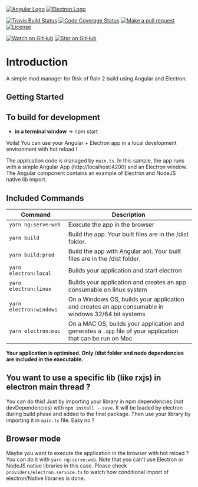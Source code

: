 [![Angular Logo](https://www.vectorlogo.zone/logos/angular/angular-icon.svg)](https://angular.io/) [![Electron Logo](https://www.vectorlogo.zone/logos/electronjs/electronjs-icon.svg)](https://electronjs.org/)

[![Travis Build Status][build-badge]][build]
[![Code Coverage Status][codecov-badge]][codecov]
[![Make a pull request][prs-badge]][prs]
[![License](http://img.shields.io/badge/Licence-MIT-brightgreen.svg)](LICENSE.md)

[![Watch on GitHub][github-watch-badge]][github-watch]
[![Star on GitHub][github-star-badge]][github-star]

# Introduction

A simple mod manager for Risk of Rain 2 build using Angular and Electron.

## Getting Started

## To build for development

- **in a terminal window** -> npm start

Voila! You can use your Angular + Electron app in a local development environment with hot reload !

The application code is managed by `main.ts`. In this sample, the app runs with a simple Angular App (http://localhost:4200) and an Electron window.
The Angular component contains an example of Electron and NodeJS native lib import.

## Included Commands

| Command                 | Description                                                                                                 |
| ----------------------- | ----------------------------------------------------------------------------------------------------------- |
| `yarn ng:serve:web`     | Execute the app in the browser                                                                              |
| `yarn build`            | Build the app. Your built files are in the /dist folder.                                                    |
| `yarn build:prod`       | Build the app with Angular aot. Your built files are in the /dist folder.                                   |
| `yarn electron:local`   | Builds your application and start electron                                                                  |
| `yarn electron:linux`   | Builds your application and creates an app consumable on linux system                                       |
| `yarn electron:windows` | On a Windows OS, builds your application and creates an app consumable in windows 32/64 bit systems         |
| `yarn electron:mac`     | On a MAC OS, builds your application and generates a `.app` file of your application that can be run on Mac |

**Your application is optimised. Only /dist folder and node dependencies are included in the executable.**

## You want to use a specific lib (like rxjs) in electron main thread ?

You can do this! Just by importing your library in npm dependencies (not devDependencies) with `npm install --save`. It will be loaded by electron during build phase and added to the final package. Then use your library by importing it in `main.ts` file. Easy no ?

## Browser mode

Maybe you want to execute the application in the browser with hot reload ? You can do it with `yarn ng:serve:web`.
Note that you can't use Electron or NodeJS native libraries in this case. Please check `providers/electron.service.ts` to watch how conditional import of electron/Native libraries is done.

[build-badge]: https://travis-ci.org/scottbot95/RoR2ModManager.svg?branch=master
[build]: https://travis-ci.org/scottbot95/RoR2ModManager
[license-badge]: https://img.shields.io/badge/license-Apache2-blue.svg?style=flat
[license]: https://github.com/scottbot95/RoR2ModManager/blob/master/LICENSE.md
[prs-badge]: https://img.shields.io/badge/PRs-welcome-brightgreen.svg?style=flat-square
[prs]: http://makeapullrequest.com
[github-watch-badge]: https://img.shields.io/github/watchers/scottbot95/RoR2ModManager.svg?style=social
[github-watch]: https://github.com/scottbot95/RoR2ModManager/watchers
[github-star-badge]: https://img.shields.io/github/stars/scottbot95/RoR2ModManager.svg?style=social
[github-star]: https://github.com/scottbot95/RoR2ModManager/stargazers
[codecov-badge]: https://codecov.io/gh/scottbot95/RoR2ModManager/branch/master/graph/badge.svg
[codecov]: https://codecov.io/gh/scottbot95/RoR2ModManager
